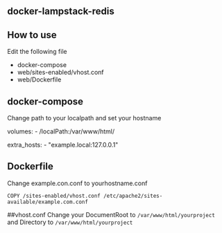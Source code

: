 ## docker-lampstack-redis
## How to use
Edit the following file
 - docker-compose
 - web/sites-enabled/vhost.conf
 - web/Dockerfile
 
 ## docker-compose
 
 Change path to your localpath and set your hostname
 
 volumes:
    - /localPath:/var/www/html/
    
 extra_hosts:
    - "example.local:127.0.0.1"

## Dockerfile
Change example.con.conf to yourhostname.conf
```
COPY /sites-enabled/vhost.conf /etc/apache2/sites-available/example.com.conf
```
    
##vhost.conf
Change your DocumentRoot to 
``` /var/www/html/yourproject ```  and Directory to ``` /var/www/html/yourproject ```



